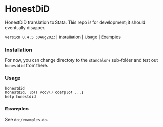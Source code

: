 HonestDiD
=========

HonestDiD translation to Stata. This repo is for development; it should eventually disapper.

`version 0.4.5 30Aug2022` | [Installation](#installation) | [Usage](#usage) | [Examples](#examples)

### Installation

For now, you can change directory to the `standalone` sub-folder and test out `honestdid` from there.

### Usage

```
honestdid
honestdid, [b() vcov() coefplot ...]
help honestdid
```

### Examples

See `doc/examples.do`.
